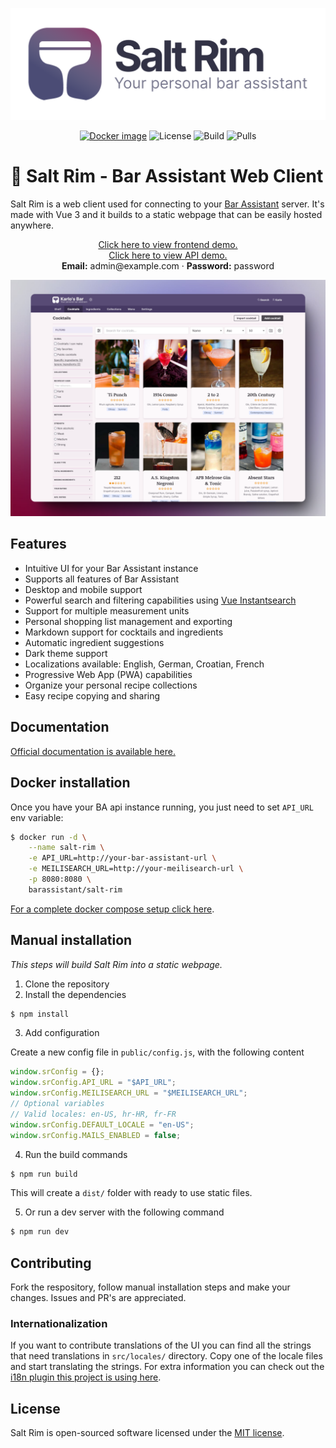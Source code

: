 <p align="center">
<a href="https://barassistant.app" target="_blank">
  <picture>
      <source media="(prefers-color-scheme: dark)" srcset="art/logo_dark.png">
      <source media="(prefers-color-scheme: light)" srcset="art/logo.png">
      <img src="art/logo.png" alt="Logo" />
  </picture>
</a>
</p>

<p align="center">
    <a href="https://hub.docker.com/r/barassistant/salt-rim"><img src="https://img.shields.io/docker/v/barassistant/salt-rim?style=for-the-badge&sort=semver" alt="Docker image"></a>
    <img src="https://img.shields.io/github/license/karlomikus/vue-salt-rim?style=for-the-badge" alt="License">
    <img src="https://img.shields.io/github/actions/workflow/status/karlomikus/vue-salt-rim/build-image.yml?style=for-the-badge" alt="Build">
    <img src="https://img.shields.io/docker/pulls/barassistant/salt-rim?style=for-the-badge" alt="Pulls">
</p>

# 🍹 Salt Rim - Bar Assistant Web Client

Salt Rim is a web client used for connecting to your [Bar Assistant](https://github.com/karlomikus/bar-assistant) server. It's made with Vue 3 and it builds to a static webpage that can be easily hosted anywhere.

<p align="center">
    <a href="https://demo.barassistant.app" target="_blank">Click here to view frontend demo.</a>
    <br>
    <a href="https://demo.barassistant.app/bar/docs" target="_blank">Click here to view API demo.</a>
    <br>
    <strong>Email:</strong> admin@example.com &middot; <strong>Password:</strong> password
</p>

<p align="center">
    <picture>
      <img src="./art/landing2.png" alt="Landing image" />
    </picture>
</p>

## Features

- Intuitive UI for your Bar Assistant instance
- Supports all features of Bar Assistant
- Desktop and mobile support
- Powerful search and filtering capabilities using [Vue Instantsearch](https://www.algolia.com/doc/guides/building-search-ui/what-is-instantsearch/vue/)
- Support for multiple measurement units
- Personal shopping list management and exporting
- Markdown support for cocktails and ingredients
- Automatic ingredient suggestions
- Dark theme support
- Localizations available: English, German, Croatian, French
- Progressive Web App (PWA) capabilities
- Organize your personal recipe collections
- Easy recipe copying and sharing

## Documentation

[Official documentation is available here.](https://bar-assistant.github.io/docs/)

## Docker installation

Once you have your BA api instance running, you just need to set `API_URL` env variable:

``` bash
$ docker run -d \
    --name salt-rim \
    -e API_URL=http://your-bar-assistant-url \
    -e MEILISEARCH_URL=http://your-meilisearch-url \
    -p 8080:8080 \
    barassistant/salt-rim
```

[For a complete docker compose setup click here](https://github.com/bar-assistant/docker/).

## Manual installation

*This steps will build Salt Rim into a static webpage.*

1. Clone the repository
2. Install the dependencies

``` bash
$ npm install
```

3. Add configuration

Create a new config file in `public/config.js`, with the following content

``` js
window.srConfig = {};
window.srConfig.API_URL = "$API_URL";
window.srConfig.MEILISEARCH_URL = "$MEILISEARCH_URL";
// Optional variables
// Valid locales: en-US, hr-HR, fr-FR
window.srConfig.DEFAULT_LOCALE = "en-US";
window.srConfig.MAILS_ENABLED = false;
```

4. Run the build commands

``` bash
$ npm run build
```

This will create a `dist/` folder with ready to use static files.

5. Or run a dev server with the following command

``` bash
$ npm run dev
```

## Contributing

Fork the respository, follow manual installation steps and make your changes. Issues and PR's are appreciated.

### Internationalization

If you want to contribute translations of the UI you can find all the strings that need translations in `src/locales/` directory. Copy one of the locale files and start translating the strings. For extra information you can check out the [i18n plugin this project is using here](https://vue-i18n.intlify.dev/).

## License

Salt Rim is open-sourced software licensed under the [MIT license](https://opensource.org/licenses/MIT).
